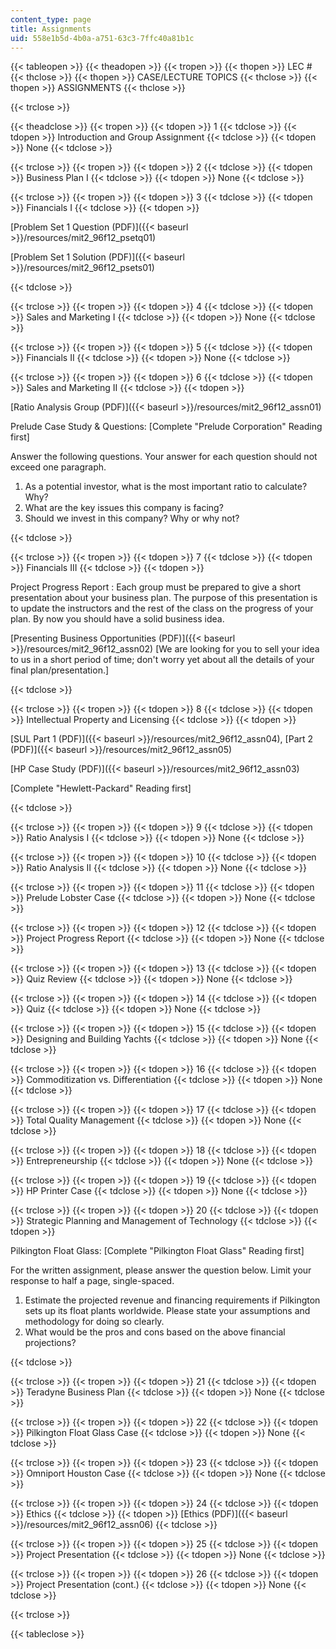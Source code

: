 ```yaml
---
content_type: page
title: Assignments
uid: 558e1b5d-4b0a-a751-63c3-7ffc40a81b1c
---
```


{{< tableopen >}}
{{< theadopen >}}
{{< tropen >}}
{{< thopen >}}
LEC #
{{< thclose >}}
{{< thopen >}}
CASE/LECTURE TOPICS
{{< thclose >}}
{{< thopen >}}
ASSIGNMENTS
{{< thclose >}}

{{< trclose >}}

{{< theadclose >}}
{{< tropen >}}
{{< tdopen >}}
1
{{< tdclose >}}
{{< tdopen >}}
Introduction and Group Assignment
{{< tdclose >}}
{{< tdopen >}}
None
{{< tdclose >}}

{{< trclose >}}
{{< tropen >}}
{{< tdopen >}}
2
{{< tdclose >}}
{{< tdopen >}}
Business Plan I
{{< tdclose >}}
{{< tdopen >}}
None
{{< tdclose >}}

{{< trclose >}}
{{< tropen >}}
{{< tdopen >}}
3
{{< tdclose >}}
{{< tdopen >}}
Financials I
{{< tdclose >}}
{{< tdopen >}}


[Problem Set 1 Question (PDF)]({{< baseurl >}}/resources/mit2_96f12_psetq01)

[Problem Set 1 Solution (PDF)]({{< baseurl >}}/resources/mit2_96f12_psets01)


{{< tdclose >}}

{{< trclose >}}
{{< tropen >}}
{{< tdopen >}}
4
{{< tdclose >}}
{{< tdopen >}}
Sales and Marketing I
{{< tdclose >}}
{{< tdopen >}}
None
{{< tdclose >}}

{{< trclose >}}
{{< tropen >}}
{{< tdopen >}}
5
{{< tdclose >}}
{{< tdopen >}}
Financials II
{{< tdclose >}}
{{< tdopen >}}
None
{{< tdclose >}}

{{< trclose >}}
{{< tropen >}}
{{< tdopen >}}
6
{{< tdclose >}}
{{< tdopen >}}
Sales and Marketing II
{{< tdclose >}}
{{< tdopen >}}


[Ratio Analysis Group (PDF)]({{< baseurl >}}/resources/mit2_96f12_assn01)

Prelude Case Study & Questions: \[Complete "Prelude Corporation" Reading first\]

Answer the following questions. Your answer for each question should not exceed one paragraph.

1.  As a potential investor, what is the most important ratio to calculate? Why?
2.  What are the key issues this company is facing?
3.  Should we invest in this company? Why or why not?


{{< tdclose >}}

{{< trclose >}}
{{< tropen >}}
{{< tdopen >}}
7
{{< tdclose >}}
{{< tdopen >}}
Financials III
{{< tdclose >}}
{{< tdopen >}}


Project Progress Report : Each group must be prepared to give a short presentation about your business plan. The purpose of this presentation is to update the instructors and the rest of the class on the progress of your plan. By now you should have a solid business idea.

[Presenting Business Opportunities (PDF)]({{< baseurl >}}/resources/mit2_96f12_assn02) \[We are looking for you to sell your idea to us in a short period of time; don't worry yet about all the details of your final plan/presentation.\]


{{< tdclose >}}

{{< trclose >}}
{{< tropen >}}
{{< tdopen >}}
8
{{< tdclose >}}
{{< tdopen >}}
Intellectual Property and Licensing
{{< tdclose >}}
{{< tdopen >}}


[SUL Part 1 (PDF)]({{< baseurl >}}/resources/mit2_96f12_assn04), [Part 2 (PDF)]({{< baseurl >}}/resources/mit2_96f12_assn05)

[HP Case Study (PDF)]({{< baseurl >}}/resources/mit2_96f12_assn03)

\[Complete "Hewlett-Packard" Reading first\]


{{< tdclose >}}

{{< trclose >}}
{{< tropen >}}
{{< tdopen >}}
9
{{< tdclose >}}
{{< tdopen >}}
Ratio Analysis I
{{< tdclose >}}
{{< tdopen >}}
None
{{< tdclose >}}

{{< trclose >}}
{{< tropen >}}
{{< tdopen >}}
10
{{< tdclose >}}
{{< tdopen >}}
Ratio Analysis II
{{< tdclose >}}
{{< tdopen >}}
None
{{< tdclose >}}

{{< trclose >}}
{{< tropen >}}
{{< tdopen >}}
11
{{< tdclose >}}
{{< tdopen >}}
Prelude Lobster Case
{{< tdclose >}}
{{< tdopen >}}
None
{{< tdclose >}}

{{< trclose >}}
{{< tropen >}}
{{< tdopen >}}
12
{{< tdclose >}}
{{< tdopen >}}
Project Progress Report
{{< tdclose >}}
{{< tdopen >}}
None
{{< tdclose >}}

{{< trclose >}}
{{< tropen >}}
{{< tdopen >}}
13
{{< tdclose >}}
{{< tdopen >}}
Quiz Review
{{< tdclose >}}
{{< tdopen >}}
None
{{< tdclose >}}

{{< trclose >}}
{{< tropen >}}
{{< tdopen >}}
14
{{< tdclose >}}
{{< tdopen >}}
Quiz
{{< tdclose >}}
{{< tdopen >}}
None
{{< tdclose >}}

{{< trclose >}}
{{< tropen >}}
{{< tdopen >}}
15
{{< tdclose >}}
{{< tdopen >}}
Designing and Building Yachts
{{< tdclose >}}
{{< tdopen >}}
None
{{< tdclose >}}

{{< trclose >}}
{{< tropen >}}
{{< tdopen >}}
16
{{< tdclose >}}
{{< tdopen >}}
Commoditization vs. Differentiation
{{< tdclose >}}
{{< tdopen >}}
None
{{< tdclose >}}

{{< trclose >}}
{{< tropen >}}
{{< tdopen >}}
17
{{< tdclose >}}
{{< tdopen >}}
Total Quality Management
{{< tdclose >}}
{{< tdopen >}}
None
{{< tdclose >}}

{{< trclose >}}
{{< tropen >}}
{{< tdopen >}}
18
{{< tdclose >}}
{{< tdopen >}}
Entrepreneurship
{{< tdclose >}}
{{< tdopen >}}
None
{{< tdclose >}}

{{< trclose >}}
{{< tropen >}}
{{< tdopen >}}
19
{{< tdclose >}}
{{< tdopen >}}
HP Printer Case
{{< tdclose >}}
{{< tdopen >}}
None
{{< tdclose >}}

{{< trclose >}}
{{< tropen >}}
{{< tdopen >}}
20
{{< tdclose >}}
{{< tdopen >}}
Strategic Planning and Management of Technology
{{< tdclose >}}
{{< tdopen >}}


Pilkington Float Glass: \[Complete "Pilkington Float Glass" Reading first\]

For the written assignment, please answer the question below. Limit your response to half a page, single-spaced.

1.  Estimate the projected revenue and financing requirements if Pilkington sets up its float plants worldwide. Please state your assumptions and methodology for doing so clearly.
2.  What would be the pros and cons based on the above financial projections?


{{< tdclose >}}

{{< trclose >}}
{{< tropen >}}
{{< tdopen >}}
21
{{< tdclose >}}
{{< tdopen >}}
Teradyne Business Plan
{{< tdclose >}}
{{< tdopen >}}
None
{{< tdclose >}}

{{< trclose >}}
{{< tropen >}}
{{< tdopen >}}
22
{{< tdclose >}}
{{< tdopen >}}
Pilkington Float Glass Case
{{< tdclose >}}
{{< tdopen >}}
None
{{< tdclose >}}

{{< trclose >}}
{{< tropen >}}
{{< tdopen >}}
23
{{< tdclose >}}
{{< tdopen >}}
Omniport Houston Case
{{< tdclose >}}
{{< tdopen >}}
None
{{< tdclose >}}

{{< trclose >}}
{{< tropen >}}
{{< tdopen >}}
24
{{< tdclose >}}
{{< tdopen >}}
Ethics
{{< tdclose >}}
{{< tdopen >}}
[Ethics (PDF)]({{< baseurl >}}/resources/mit2_96f12_assn06)
{{< tdclose >}}

{{< trclose >}}
{{< tropen >}}
{{< tdopen >}}
25
{{< tdclose >}}
{{< tdopen >}}
Project Presentation
{{< tdclose >}}
{{< tdopen >}}
None
{{< tdclose >}}

{{< trclose >}}
{{< tropen >}}
{{< tdopen >}}
26
{{< tdclose >}}
{{< tdopen >}}
Project Presentation (cont.)
{{< tdclose >}}
{{< tdopen >}}
None
{{< tdclose >}}

{{< trclose >}}

{{< tableclose >}}